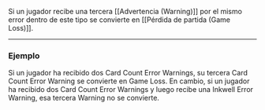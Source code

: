 Si un jugador recibe una tercera [[Advertencia (Warning)]] por el mismo error dentro de este tipo se convierte en [[Pérdida de partida (Game Loss)]].  

---
### Ejemplo
 Si un jugador ha recibido dos Card Count Error Warnings, su tercera Card Count Error Warning se convierte en Game Loss. En cambio, si un jugador ha recibido dos Card Count Error Warnings y luego recibe una Inkwell Error Warning, esa tercera Warning no se convierte.